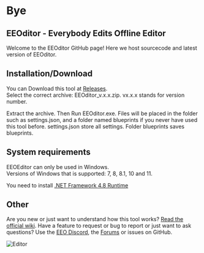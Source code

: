 # Bye

## EEOditor - Everybody Edits Offline Editor
   
Welcome to the EEOditor GitHub page! Here we host sourcecode and latest version of EEOditor.

## **Installation/Download**
You can Download this tool at [Releases](https://github.com/capashaa/EEOEditor/releases).  
Select the correct archive: EEOditor_v.x.x.zip. vx.x.x stands for version number. 

Extract the archive. Then Run EEOditor.exe. 
Files will be placed in the folder such as settings.json, and a folder named blueprints if you never have used this tool before.
settings.json store all settings. Folder blueprints saves blueprints.

## **System requirements**  

EEOEditor can only be used in Windows.  
Versions of Windows that is supported: 7, 8, 8.1, 10 and 11. 

You need to install [.NET Framework 4.8 Runtime](https://dotnet.microsoft.com/en-us/download/dotnet-framework/thank-you/net48-offline-installer)  

## Other

Are you new or just want to understand how this tool works? [Read the official wiki](https://github.com/capashaa/EEOEditor/wiki).
Have a feature to request or bug to report or just want to ask questions? Use the [EEO Discord](https://discord.gg/V5maATbSgc), the [Forums](https://forums.everybodyedits.com/viewtopic.php?id=47253&p=3) or issues on GitHub.   


![Editor](https://raw.githubusercontent.com/wiki/capashaa/EEOEditor/images/eeoditor_screen.png)
